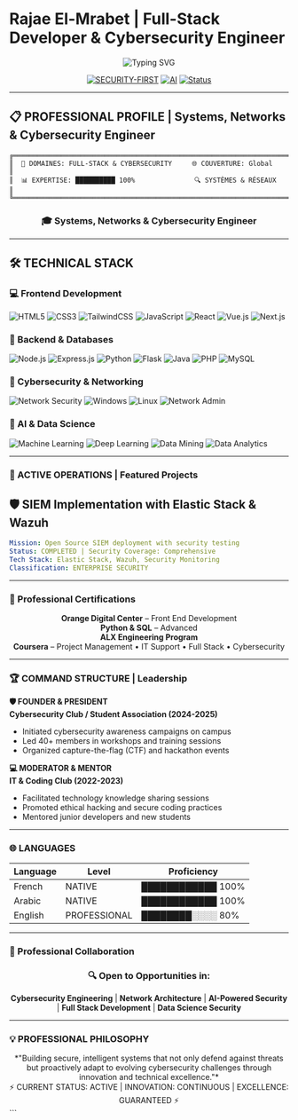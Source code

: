 # Rajae El-Mrabet | Full-Stack Developer & Cybersecurity Engineer

<div align="center">

![Typing SVG](https://readme-typing-svg.herokuapp.com?font=Orbitron&size=30&duration=3000&pause=1000&color=00F7FF&center=true&vCenter=true&multiline=true&width=800&height=100&lines=Full-Stack+Developer+%26+Cybersecurity+Engineer)

[![SECURITY-FIRST](https://img.shields.io/badge/SECURITY-FIRST-red?style=for-the-badge&logo=shield&logoColor=white)](https://github.com/rajaa-01)
[![AI](https://img.shields.io/badge/AI-POWERED-blue?style=for-the-badge&logo=openai&logoColor=white)](https://github.com/rajaa-01)
[![Status](https://img.shields.io/badge/STATUS-ACTIVE-green?style=for-the-badge&logo=target&logoColor=white)](https://github.com/rajaa-01)

</div>

---

## 📋 PROFESSIONAL PROFILE | Systems, Networks & Cybersecurity Engineer

```ascii
╔═════════════════════════════════════════════════════════════════════════════════════════════╗
║  🎯 DOMAINES: FULL-STACK & CYBERSECURITY     🌐 COUVERTURE: Global                         ║
║  📊 EXPERTISE: ██████████ 100%               🔍 SYSTÈMES & RÉSEAUX                         ║
╚═════════════════════════════════════════════════════════════════════════════════════════════╝
```




<div align="center">

### 🎓 Systems, Networks & Cybersecurity Engineer

</div>

---

## 🛠️ TECHNICAL STACK

### 💻 Frontend Development
![HTML5](https://img.shields.io/badge/HTML5-E34F26?style=flat-square&logo=html5&logoColor=white)
![CSS3](https://img.shields.io/badge/CSS3-1572B6?style=flat-square&logo=css3&logoColor=white)
![TailwindCSS](https://img.shields.io/badge/Tailwind_CSS-38B2AC?style=flat-square&logo=tailwind-css&logoColor=white)
![JavaScript](https://img.shields.io/badge/JavaScript-F7DF1E?style=flat-square&logo=javascript&logoColor=black)
![React](https://img.shields.io/badge/React-20232A?style=flat-square&logo=react&logoColor=61DAFB)
![Vue.js](https://img.shields.io/badge/Vue.js-4FC08D?style=flat-square&logo=vue.js&logoColor=white)
![Next.js](https://img.shields.io/badge/Next.js-000000?style=flat-square&logo=nextdotjs&logoColor=white)

### 🔧 Backend & Databases
![Node.js](https://img.shields.io/badge/Node.js-43853D?style=flat-square&logo=node.js&logoColor=white)
![Express.js](https://img.shields.io/badge/Express.js-404D59?style=flat-square&logo=express&logoColor=white)
![Python](https://img.shields.io/badge/Python-FFD43B?style=flat-square&logo=python&logoColor=blue)
![Flask](https://img.shields.io/badge/Flask-000000?style=flat-square&logo=flask&logoColor=white)
![Java](https://img.shields.io/badge/Java-ED8B00?style=flat-square&logo=java&logoColor=white)
![PHP](https://img.shields.io/badge/PHP-777BB4?style=flat-square&logo=php&logoColor=white)
![MySQL](https://img.shields.io/badge/MySQL-005C84?style=flat-square&logo=mysql&logoColor=white)

### 🔐 Cybersecurity & Networking
![Network Security](https://img.shields.io/badge/Network_Security-4B275F?style=flat-square&logo=security&logoColor=white)
![Windows](https://img.shields.io/badge/Windows-0078D6?style=flat-square&logo=windows&logoColor=white)
![Linux](https://img.shields.io/badge/Linux-FCC624?style=flat-square&logo=linux&logoColor=black)
![Network Admin](https://img.shields.io/badge/Network_Administration-4682B4?style=flat-square&logo=network&logoColor=white)

### 🤖 AI & Data Science
![Machine Learning](https://img.shields.io/badge/Machine_Learning-FF6B35?style=flat-square&logo=brain&logoColor=white)
![Deep Learning](https://img.shields.io/badge/Deep_Learning-FF6B35?style=flat-square&logo=ai&logoColor=white)
![Data Mining](https://img.shields.io/badge/Data_Mining-0077B5?style=flat-square&logo=database&logoColor=white)
![Data Analytics](https://img.shields.io/badge/Data_Analytics-0077B5?style=flat-square&logo=google-analytics&logoColor=white)

---

### 🎯 ACTIVE OPERATIONS | Featured Projects

## 🛡️ SIEM Implementation with Elastic Stack & Wazuh
```yaml
Mission: Open Source SIEM deployment with security testing
Status: COMPLETED | Security Coverage: Comprehensive
Tech Stack: Elastic Stack, Wazuh, Security Monitoring
Classification: ENTERPRISE SECURITY

```
---


### 📄 Professional Certifications

<div align="center">

**Orange Digital Center** – Front End Development  
**Python & SQL** – Advanced  
**ALX Engineering Program**  
**Coursera** – Project Management • IT Support • Full Stack • Cybersecurity

</div>

---


### 🏆 COMMAND STRUCTURE | Leadership

**🛡️ FOUNDER & PRESIDENT**  
**Cybersecurity Club / Student Association (2024-2025)**  
- Initiated cybersecurity awareness campaigns on campus  
- Led 40+ members in workshops and training sessions  
- Organized capture-the-flag (CTF) and hackathon events  

**💻 MODERATOR & MENTOR**  
**IT & Coding Club (2022-2023)**  
- Facilitated technology knowledge sharing sessions  
- Promoted ethical hacking and secure coding practices  
- Mentored junior developers and new students  

---


### 🌐 LANGUAGES
| Language   | Level        | Proficiency       |
|------------|--------------|-------------------|
|  French    | NATIVE       | ████████████ 100% |
|  Arabic    | NATIVE       | ████████████ 100% |
|  English   | PROFESSIONAL | ████████░░░░ 80%  |



---

### 🤝 Professional Collaboration

<div align="center">

### 🔍 Open to Opportunities in:

**Cybersecurity Engineering** | **Network Architecture** | **AI-Powered Security** | **Full Stack Development** | **Data Science Security**

</div>

---


### 💡 PROFESSIONAL PHILOSOPHY

<div align="center"> 
  *"Building secure, intelligent systems that not only defend against threats but proactively adapt to evolving cybersecurity challenges through innovation and technical excellence."*

</div>




<div align="center">
⚡ CURRENT STATUS: ACTIVE | INNOVATION: CONTINUOUS | EXCELLENCE: GUARANTEED ⚡
</div> ```



